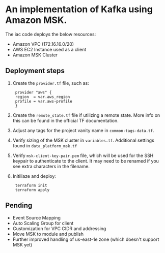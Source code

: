# An implementation of Kafka using Amazon MSK.
The iac code deploys the below resources:
* Amazon VPC (172.16.16.0/20)
* AWS EC2 Instance used as a client
* Amazon MSK Cluster

## Deployment steps
1. Create the `provider.tf` file, such as:

        provider "aws" {
        region  = var.aws_region
        profile = var.aws-profile
        }
2. Create the `remote_state.tf` file if utilizing a remote state. More info on this can be found in the official TF documentation.
3. Adjust any tags for the project vanity name in `common-tags-data.tf`.
4. Verify sizing of the MSK cluster in `variables.tf`. Additional settings found in `data_platform_msk.tf`
5. Verify `msk-client-key-pair.pem` file, which will be used for the SSH keypair to authenticate to the client. It may need to be renamed if you see extra characters in the filename.
6. Initiliaze and deploy:
        
        terraform init
        terraform apply
## Pending
* Event Source Mapping
* Auto Scaling Group for client
* Customization for VPC CIDR and addressing
* Move MSK to module and publish
* Further improved handling of us-east-1e zone (which doesn't support MSK yet)